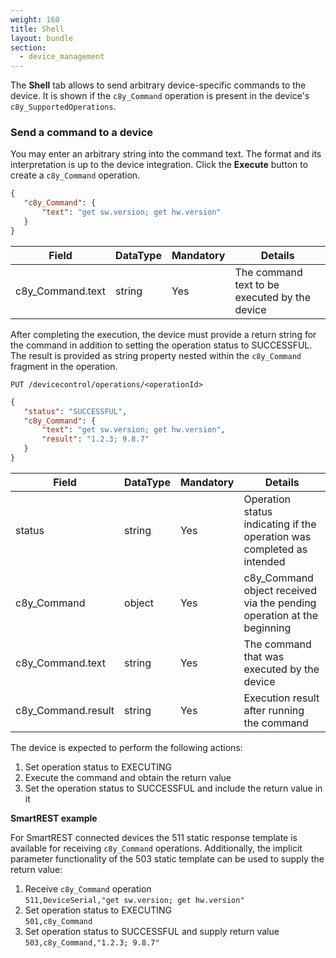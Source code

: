 ```yaml
---
weight: 160
title: Shell
layout: bundle
section: 
  - device_management
---
```


The **Shell** tab allows to send arbitrary device-specific commands to the device. It is shown if the ```c8y_Command``` operation is present in the device's ```c8y_SupportedOperations```.

### Send a command to a device

You may enter an arbitrary string into the command text. The format and its interpretation is up to the device integration. Click the **Execute** button to create a ```c8y_Command``` operation.


```json
{
   "c8y_Command": {
       "text": "get sw.version; get hw.version"
   }
}
```

|Field|DataType|Mandatory|Details|
|----|----|----|----|
|c8y_Command.text|string|Yes|The command text to be executed by the device|

After completing the execution, the device must provide a return string for the command in addition to setting the operation status to SUCCESSFUL. The result is provided as string property nested within the ```c8y_Command``` fragment in the operation.

```http
PUT /devicecontrol/operations/<operationId>
```
```json
{
   "status": "SUCCESSFUL",
   "c8y_Command": {
       "text": "get sw.version; get hw.version",
       "result": "1.2.3; 9.8.7"
   }
}
```

|Field|DataType|Mandatory|Details|
|----|----|----|----|
|status|string|Yes|Operation status indicating if the operation was completed as intended|
|c8y_Command|object|Yes|c8y_Command object received via the pending operation at the beginning|
|c8y_Command.text|string|Yes|The command that was executed by the device|
|c8y_Command.result|string|Yes|Execution result after running the command|


The device is expected to perform the following actions:

1. Set operation status to EXECUTING
2. Execute the command and obtain the return value
3. Set the operation status to SUCCESSFUL and include the return value in it

**SmartREST example**

For SmartREST connected devices the 511 static response template is available for receiving ```c8y_Command``` operations. Additionally, the implicit parameter functionality of the 503 static template can be used to supply the return value:

1. Receive ```c8y_Command``` operation <br>
  `511,DeviceSerial,"get sw.version; get hw.version"`
2. Set operation status to EXECUTING <br>
  `501,c8y_Command`
3. Set operation status to SUCCESSFUL and supply return value <br>
  `503,c8y_Command,"1.2.3; 9.8.7"`

